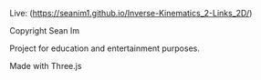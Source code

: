 Live: (https://seanim1.github.io/Inverse-Kinematics_2-Links_2D/)


Copyright Sean Im

Project for education and entertainment purposes.

Made with Three.js
